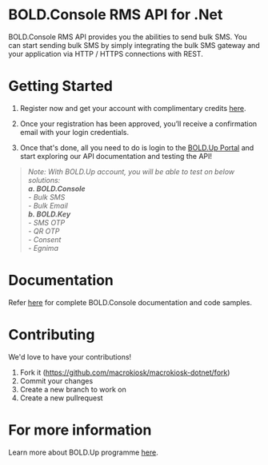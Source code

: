 
# BOLD.Console RMS API for .Net

BOLD.Console RMS API  provides you the abilities to send bulk SMS. 
You can start sending bulk SMS by simply integrating the bulk SMS gateway and your application via HTTP / HTTPS connections with REST.



# Getting Started 
 1. Register now and get your account with complimentary credits [here](https://boldup.macrokiosk.com/Register.cshtml).

 2. Once your registration has been approved, you’ll receive a confirmation email with your login credentials.
 3. Once that's done, all you need to do is login to the [BOLD.Up Portal](https://boldup.macrokiosk.com/) and start exploring our API documentation and testing the API! 
 
 
 >*Note: With BOLD.Up account, you will be able to test on below solutions:   
    **a. BOLD.Console**   
         - Bulk SMS   
        - Bulk Email  
     **b. BOLD.Key**   
        - SMS OTP   
        - QR OTP  
        - Consent   
        - Egnima*

# Documentation

Refer [here](https://boldup.macrokiosk.com/ConsoleAPIDoc.cshtml) for complete BOLD.Console documentation and code samples. 





# Contributing
We'd love to have your contributions!
1. Fork it (https://github.com/macrokiosk/macrokiosk-dotnet/fork)
2. Commit your changes 
3. Create a new branch to work on
4. Create a new pullrequest

# For more information
Learn more about BOLD.Up programme [here](https://macrokiosk.com/boldup).
